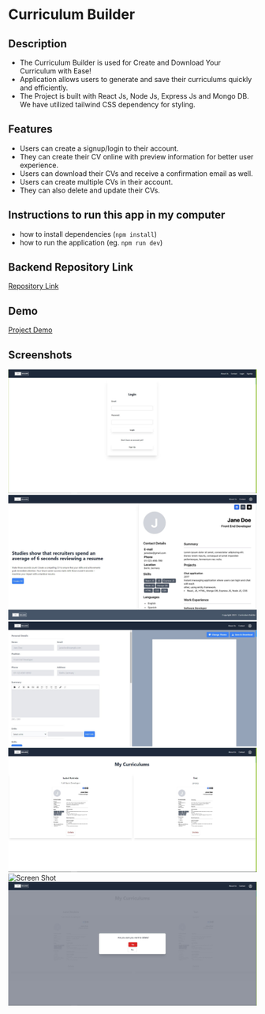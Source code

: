 # Curriculum Builder

## Description

- The Curriculum Builder is used for Create and Download Your Curriculum with Ease! 
- Application allows users to generate and save their curriculums quickly and efficiently.
- The Project is built with React Js, Node Js, Express Js and Mongo DB. We have utilized tailwind CSS dependency for styling.

## Features

- Users can create a signup/login to their account.
- They can create their CV online with preview information for better user experience.
- Users can download their CVs and receive a confirmation email as well.
- Users can create multiple CVs in their account.
- They can also delete and update their CVs.

## Instructions to run this app in my computer

- how to install dependencies (`npm install`)
- how to run the application (eg. `npm run dev`)

## Backend Repository Link
[Repository Link](https://github.com/CurriculumBuilder/curriculum-builder-backend)

## Demo

[Project Demo](https://curriculum-builder.netlify.app/)

## Screenshots
![Screen Shot](./src/assets/login.jpg)
![Screen Shot](./src/assets/Home.jpg)
![Screen Shot](./src/assets/CreateCV.jpg)
![Screen Shot](./src/assets/MyCVs.jpg)
![Screen Shot](./src/assets/UpdateCVs.jpg)
![Screen Shot](./src/assets/Delete.jpg)
